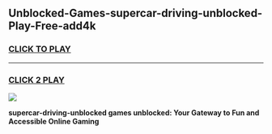 
## Unblocked-Games-supercar-driving-unblocked-Play-Free-add4k
<h3>
<a href="https://premium76.site?title=supercar-driving-unblocked&ref=23A">CLICK TO PLAY</a></h3>
<hr>

<h3>
<a href="https://premium76.site?title=supercar-driving-unblocked&ref=23A">CLICK 2 PLAY</a>
  
</h3>

<a href="https://premium76.site?title=supercar-driving-unblocked&ref=23A"><img src="https://clearcache.store/games.png"></a>


**supercar-driving-unblocked games unblocked: Your Gateway to Fun and Accessible Online Gaming**
